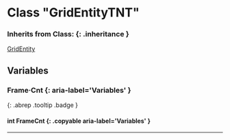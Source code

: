 # Class "GridEntityTNT"
### Inherits from Class: {: .inheritance }
[GridEntity](GridEntity.md)
## Variables
### Frame·Cnt {: aria-label='Variables' }
[ ](#){: .abrep .tooltip .badge }
#### int FrameCnt  {: .copyable aria-label='Variables' }

___
